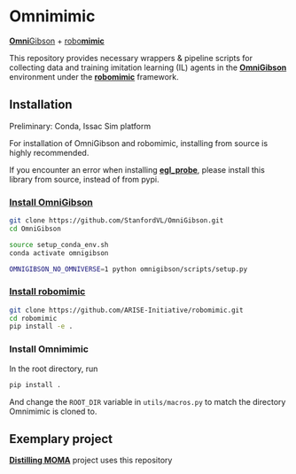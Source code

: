 # Omnimimic
[**Omni**Gibson](https://behavior.stanford.edu/omnigibson/) + [robo**mimic**](https://robomimic.github.io/)

This repository provides necessary wrappers & pipeline scripts for collecting data and training imitation learning (IL) agents in the [**OmniGibson**](https://behavior.stanford.edu/omnigibson/) environment under the [**robomimic**](https://robomimic.github.io/) framework. 

## Installation
Preliminary: Conda, Issac Sim platform

For installation of OmniGibson and robomimic, installing from source is highly recommended.

If you encounter an error when installing [**egl_probe**](https://github.com/StanfordVL/egl_probe), please install this library from source, instead of from pypi.

### [Install **OmniGibson**](https://behavior.stanford.edu/omnigibson/getting_started/installation.html#setup)

```bash
git clone https://github.com/StanfordVL/OmniGibson.git
cd OmniGibson

source setup_conda_env.sh
conda activate omnigibson

OMNIGIBSON_NO_OMNIVERSE=1 python omnigibson/scripts/setup.py
```

### [Install **robomimic**](https://robomimic.github.io/docs/introduction/installation.html)

```bash
git clone https://github.com/ARISE-Initiative/robomimic.git
cd robomimic
pip install -e .
```

### Install Omnimimic
In the root directory, run
```bash
pip install .
```
And change the `ROOT_DIR` variable in `utils/macros.py` to match the directory Omnimimic is cloned to.

## Exemplary project
[**Distilling MOMA**](https://github.com/mj-hwang/distilling-moma/tree/main) project uses this repository